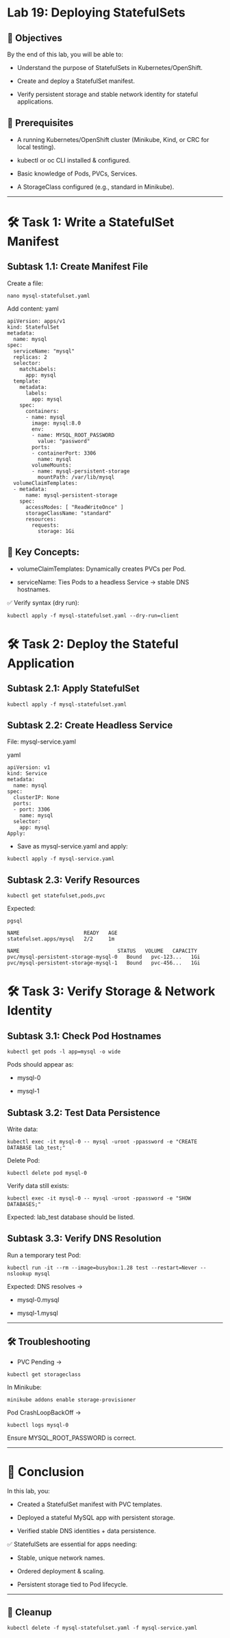 # Lab 19: Deploying StatefulSets
## 🎯 Objectives
By the end of this lab, you will be able to:

- Understand the purpose of StatefulSets in Kubernetes/OpenShift.

- Create and deploy a StatefulSet manifest.

- Verify persistent storage and stable network identity for stateful applications.

## 📌 Prerequisites

- A running Kubernetes/OpenShift cluster (Minikube, Kind, or CRC for local testing).

- kubectl or oc CLI installed & configured.

- Basic knowledge of Pods, PVCs, Services.

- A StorageClass configured (e.g., standard in Minikube).

---

# 🛠️ Task 1: Write a StatefulSet Manifest
## Subtask 1.1: Create Manifest File

Create a file:

```
nano mysql-statefulset.yaml
```
Add content:
yaml
```
apiVersion: apps/v1
kind: StatefulSet
metadata:
  name: mysql
spec:
  serviceName: "mysql"
  replicas: 2
  selector:
    matchLabels:
      app: mysql
  template:
    metadata:
      labels:
        app: mysql
    spec:
      containers:
      - name: mysql
        image: mysql:8.0
        env:
        - name: MYSQL_ROOT_PASSWORD
          value: "password"
        ports:
        - containerPort: 3306
          name: mysql
        volumeMounts:
        - name: mysql-persistent-storage
          mountPath: /var/lib/mysql
  volumeClaimTemplates:
  - metadata:
      name: mysql-persistent-storage
    spec:
      accessModes: [ "ReadWriteOnce" ]
      storageClassName: "standard"
      resources:
        requests:
          storage: 1Gi
```

## 🔎 Key Concepts:

- volumeClaimTemplates: Dynamically creates PVCs per Pod.

- serviceName: Ties Pods to a headless Service → stable DNS hostnames.

✅ Verify syntax (dry run):
```
kubectl apply -f mysql-statefulset.yaml --dry-run=client
```

# 🛠️ Task 2: Deploy the Stateful Application
## Subtask 2.1: Apply StatefulSet
```
kubectl apply -f mysql-statefulset.yaml
```
## Subtask 2.2: Create Headless Service
File: mysql-service.yaml

yaml
```
apiVersion: v1
kind: Service
metadata:
  name: mysql
spec:
  clusterIP: None
  ports:
  - port: 3306
    name: mysql
  selector:
    app: mysql
Apply:
```
- Save as mysql-service.yaml and apply:

```
kubectl apply -f mysql-service.yaml
```
## Subtask 2.3: Verify Resources
```
kubectl get statefulset,pods,pvc
```
Expected:
```
pgsql

NAME                     READY   AGE
statefulset.apps/mysql   2/2     1m

NAME                                STATUS   VOLUME   CAPACITY
pvc/mysql-persistent-storage-mysql-0   Bound   pvc-123...   1Gi
pvc/mysql-persistent-storage-mysql-1   Bound   pvc-456...   1Gi
```
# 🛠️ Task 3: Verify Storage & Network Identity
## Subtask 3.1: Check Pod Hostnames
```
kubectl get pods -l app=mysql -o wide
```
Pods should appear as:

- mysql-0

- mysql-1

## Subtask 3.2: Test Data Persistence
Write data:

```
kubectl exec -it mysql-0 -- mysql -uroot -ppassword -e "CREATE DATABASE lab_test;"
```
Delete Pod:

```
kubectl delete pod mysql-0
```
Verify data still exists:

```
kubectl exec -it mysql-0 -- mysql -uroot -ppassword -e "SHOW DATABASES;"
```
Expected: lab_test database should be listed.

## Subtask 3.3: Verify DNS Resolution
Run a temporary test Pod:

```
kubectl run -it --rm --image=busybox:1.28 test --restart=Never -- nslookup mysql
```
Expected: DNS resolves →

- mysql-0.mysql

- mysql-1.mysql

---

## 🛠️ Troubleshooting

- PVC Pending →

```
kubectl get storageclass
```
In Minikube:
```
minikube addons enable storage-provisioner
```
Pod CrashLoopBackOff →
```
kubectl logs mysql-0
```
Ensure MYSQL_ROOT_PASSWORD is correct.

---

# 🏁 Conclusion

In this lab, you:

- Created a StatefulSet manifest with PVC templates.

- Deployed a stateful MySQL app with persistent storage.

- Verified stable DNS identities + data persistence.

✅ StatefulSets are essential for apps needing:

- Stable, unique network names.

- Ordered deployment & scaling.

- Persistent storage tied to Pod lifecycle.

---

## 🧹 Cleanup
```
kubectl delete -f mysql-statefulset.yaml -f mysql-service.yaml
```
